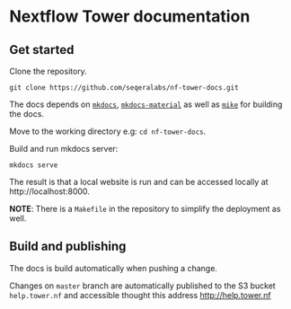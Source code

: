 # Nextflow Tower documentation 

## Get started

Clone the repository.
```
git clone https://github.com/seqeralabs/nf-tower-docs.git
```

The docs depends on [`mkdocs`](https://www.mkdocs.org/), [`mkdocs-material`](https://squidfunk.github.io/mkdocs-material/getting-started/) as well as [`mike`](https://github.com/jimporter/mike) for building the docs.


Move to the working directory e.g: `cd nf-tower-docs`.

Build and run mkdocs server:
```
mkdocs serve
```

The result is that a local website is run and can be accessed locally at http://localhost:8000.

**NOTE**: There is a `Makefile` in the repository to simplify the deployment as well.

## Build and publishing 

The docs is build automatically when pushing a change. 

Changes on `master` branch are automatically published to the S3 bucket `help.tower.nf` 
and accessible thought this address http://help.tower.nf


